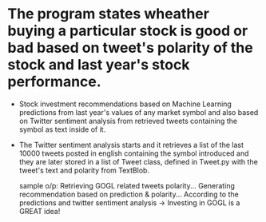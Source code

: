 # The program states wheather buying a particular stock is good or bad based on tweet's polarity of the stock and last year's stock performance. 

* Stock investment recommendations based on Machine Learning predictions from last year's values of any market symbol and also based on Twitter sentiment analysis from retrieved tweets containing the symbol as text inside of it.
* The Twitter sentiment analysis starts and it retrieves a list of the last 10000 tweets posted in english containing the
  symbol introduced and they are later stored in a list of Tweet class, defined in Tweet.py with the tweet's text and polarity 
  from TextBlob.
  
  sample o/p:
Retrieving GOGL related tweets polarity...
Generating recommendation based on prediction & polarity...
According to the predictions and twitter sentiment analysis -> Investing in GOGL is a GREAT idea!
